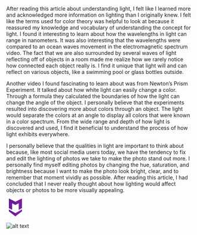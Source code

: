 After reading this article about understanding light, I felt like I learned more and acknowledged more information on lighting than I originally knew. I felt like the terms used for color theory was helpful to look at because it reassured my knowledge and vocabulary of understanding the concept for light. I found it interesting to learn about how the wavelengths in light can range in nanometers. It was also interesting that the wavelengths were compared to an ocean waves movement in the electromagnetic spectrum video. The fact that we are also surrounded by several waves of light reflecting off of objects in a room made me realize how we rarely notice how connected each object really is. I find it unique that light will and can reflect on various objects, like a swimming pool or glass bottles outside.

Another video I found fascinating to learn about was from Newton’s Prism Experiment. It talked about how white light can easily change a color. Through a formula they calculated the boundaries of how the light can change the angle of the object. I personally believe that the experiments resulted into discovering more about colors through an object. The light would separate the colors at an angle to display all colors that were known in a color spectrum. From the wide range and depth of how light is discovered and used, I find it beneficial to understand the process of how light exhibits everywhere. 

I personally believe that the qualities in light are important to think about because, like most social media users today, we have the tendency to fix and edit the lighting of photos we take to make the photo stand out more. I personally find myself editing photos by changing the hue, saturation, and brightness because I want to make the photo look bright, clear, and to remember that moment vividly as possible. After reading this article, I had concluded that I never really thought about how lighting would affect objects or photos to be more visually appealing. 




![alt text](https://github.com/adam-p/markdown-here/raw/master/src/common/images/icon48.png "Logo Title Text 1")


![alt text](https://media.giphy.com/media/3ohjUZwBT9Clm4ZPGM/giphy.gif)
